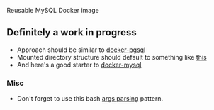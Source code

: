 Reusable MySQL Docker image

## Definitely a work in progress

* Approach should be similar to [docker-pgsql](https://github.com/binaryphile/docker-pgsql)
* Mounted directory structure should default to something like [this](http://ijonas.com/devops-2/a-docker-container-folder-structure-thats-flexible-and-scales/)
* And here's a good starter to [docker-mysql](https://github.com/guillermo/mysql-docker)

### Misc ###

* Don't forget to use this bash [args parsing](http://jehiah.cz/a/shell_script_args_parsing) pattern.
